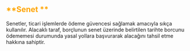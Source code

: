 <h2>
<span style="color: orange;">
 **Senet **
</span>
</h2>
Senetler, ticari işlemlerde ödeme güvencesi sağlamak amacıyla sıkça kullanılır. 
Alacaklı taraf, borçlunun senet üzerinde belirtilen tarihte borcunu ödememesi 
durumunda yasal yollara başvurarak alacağını tahsil etme hakkına sahiptir. 